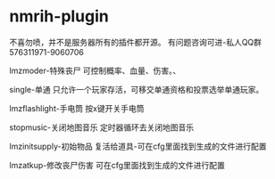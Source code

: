 # nmrih-plugin
不喜勿喷，并不是服务器所有的插件都开源。
有问题咨询可进-私人QQ群576311971-9060706

lmzmoder-特殊丧尸
可控制概率、血量、伤害。、

single-单通
只允许一个玩家存活，可移交单通资格和投票选举单通玩家。

lmzflashlight-手电筒
按x键开关手电筒

stopmusic-关闭地图音乐
定时器循环去关闭地图音乐

lmzinitsupply-初始物品
复活给道具-可在cfg里面找到生成的文件进行配置

lmzatkup-修改丧尸伤害
可在cfg里面找到生成的文件进行配置
